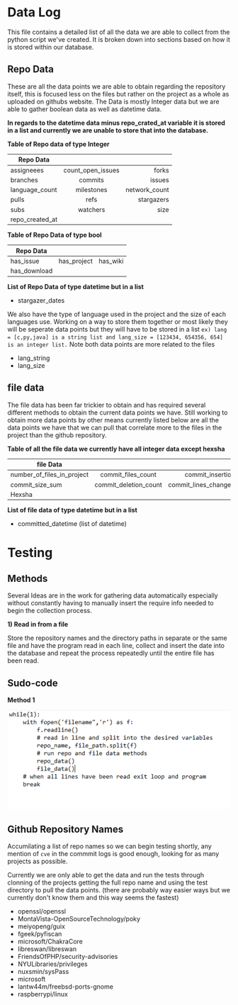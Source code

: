 # Data Log

This file contains a detailed list of all the data we are able to collect from the python script we've created. It is
broken down into sections based on how it is stored within our database.

## Repo Data

These are all the data points we are able to obtain regarding the repository itself, this is focused less on the files
but rather on the project as a whole as uploaded on githubs website. The Data is mostly Integer data but we are able to
gather boolean data as well as datetime data.

**In regards to the datetime data minus repo_crated_at variable it is stored in a list and currently we are unable to
store that into the database.**

**Table of Repo data of type Integer** 

| Repo Data       |                  |               |
| ----------------|:----------------:| -------------:|
| assigneees      | count_open_issues| forks         |
| branches        | commits          | issues        |
| language_count  | milestones       | network_count |
| pulls           | refs             | stargazers    |
| subs            | watchers         | size          |
| repo_created_at |                  |               |


**Table of Repo Data of type bool**

| Repo Data       |                  |               |
| ----------------|:----------------:| -------------:|
| has_issue       | has_project      | has_wiki      |
| has_download    |                  |               |

**List of Repo Data of type datetime but in a list**

- stargazer_dates

We also have the type of language used in the project and the size of each languages use. Working on a way to store them
together or most likely they will be seperate data points but they will have to be stored in a list
`ex) lang = [c,py,java] is a string list and lang_size = [123434, 654356, 654] is an integer list.` Note both data
points are more related to the files 

- lang_string
- lang_size

## file data

The file data has been far trickier to obtain and has required several different methods to obtain the current data
points we have. Still working to obtain more data points by other means currently listed below are all the data points
we have that we can pull that correlate more to the files in the project than the github repository.

**Table of all the file data we currently have all integer data except hexsha**

| file Data                  |                        |                             |
| ---------------------------|:----------------------:| ---------------------------:|
| number_of_files_in_project | commit_files_count     | commit_insertion_count      |
| commit_size_sum            | commit_deletion_count  | commit_lines_changed_count  |
| Hexsha                     |                        |                             |


**List of file data of type datetime but in a list**

- committed_datetime (list of datetime)


# Testing

## Methods

Several Ideas are in the work for gathering data automatically especially without constantly having to manually insert
the require info needed to begin the collection process.

**1) Read in from a file**

Store the repository names and the directory paths in separate or the same file and have the program read in each line,
collect and insert the date into the database and repeat the process repeatedly until the entire file has been
read.

## Sudo-code

**Method 1**

![sudo-code](sudocode.PNG)

## Github Repository Names

Accumilating a list of repo names so we can begin testing shortly, any mention of `cve` in the commmit logs is good
enough, looking for as many projects as possible.

Currently we are only able to get the data and run the tests through clonning of the projects getting the full repo name
and using the test directory to pull the data points. (there are probably way easier ways but we currently don't know
them and this way seems the fastest)

- openssl/openssl
- MontaVista-OpenSourceTechnology/poky
- meiyopeng/guix
- fgeek/pyfiscan
- microsoft/ChakraCore
- libreswan/libreswan
- FriendsOfPHP/security-advisories
- NYULibraries/privileges
- nuxsmin/sysPass
- microsoft
- lantw44m/freebsd-ports-gnome
- raspberrypi/linux




